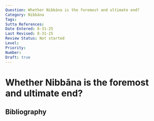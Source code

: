 ```yaml
---
Question: Whether Nibbāna is the foremost and ultimate end?
Category: Nibbāna
Tags: 
Sutta References: 
Date Entered: 8-31-25
Last Revised: 8-31-25
Review Status: Not started
Level: 
Priority: 
Number: 
Draft: true
---
```


# Whether Nibbāna is the foremost and ultimate end?

## Bibliography

<!-- 

Notes:



 -->